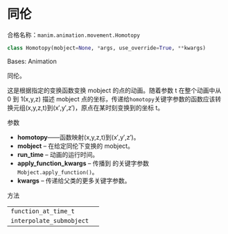 # 同伦

合格名称：`manim.animation.movement.Homotopy`

```py
class Homotopy(mobject=None, *args, use_override=True, **kwargs)
```

Bases: Animation

同伦。

这是根据指定的变换函数变换 mobject 的点的动画。随着参数 t 在整个动画中从 0 到 1(x,y,z) 描述 mobject 点的坐标，传递给`homotopy`关键字参数的函数应该转换元组(x,y,z,t)到(x′,y′,z′)，原点在某时刻变换到的坐标 t。

参数

- **homotopy**——函数映射(x,y,z,t)到(x′,y′,z′)。
- **mobject** – 在给定同伦下变换的 mobject。
- **run_time** – 动画的运行时间。
- **apply_function_kwargs** – 传播到 的关键字参数`Mobject.apply_function()`。
- **kwargs** – 传递给父类的更多关键字参数。

方法

|||
|-|-|
`function_at_time_t`|
`interpolate_submobject`|
